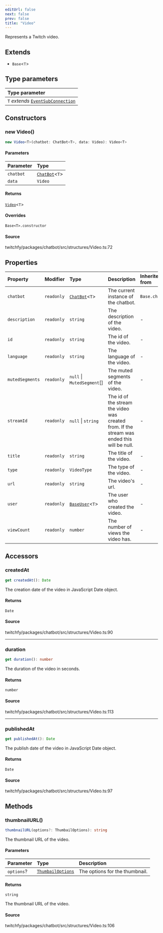 ```yaml
---
editUrl: false
next: false
prev: false
title: "Video"
---
```


Represents a Twitch video.

## Extends

- `Base`\<`T`\>

## Type parameters

| Type parameter |
| :------ |
| `T` *extends* [`EventSubConnection`](/api/chatbot/enumerations/eventsubconnection/) |

## Constructors

### new Video()

```ts
new Video<T>(chatbot: ChatBot<T>, data: Video): Video<T>
```

#### Parameters

| Parameter | Type |
| :------ | :------ |
| `chatbot` | [`ChatBot`](/api/chatbot/classes/chatbot/)\<`T`\> |
| `data` | `Video` |

#### Returns

[`Video`](/api/chatbot/classes/video/)\<`T`\>

#### Overrides

`Base<T>.constructor`

#### Source

twitchfy/packages/chatbot/src/structures/Video.ts:72

## Properties

| Property | Modifier | Type | Description | Inherited from |
| :------ | :------ | :------ | :------ | :------ |
| `chatbot` | `readonly` | [`ChatBot`](/api/chatbot/classes/chatbot/)\<`T`\> | The current instance of the chatbot. | `Base.chatbot` |
| `description` | `readonly` | `string` | The description of the video. | - |
| `id` | `readonly` | `string` | The id of the video. | - |
| `language` | `readonly` | `string` | The language of the video. | - |
| `mutedSegments` | `readonly` | `null` \| `MutedSegment`[] | The muted segments of the video. | - |
| `streamId` | `readonly` | `null` \| `string` | The id of the stream the video was created from. If the stream was ended this will be null. | - |
| `title` | `readonly` | `string` | The title of the video. | - |
| `type` | `readonly` | `VideoType` | The type of the video. | - |
| `url` | `readonly` | `string` | The video's url. | - |
| `user` | `readonly` | [`BaseUser`](/api/chatbot/classes/baseuser/)\<`T`\> | The user who created the video. | - |
| `viewCount` | `readonly` | `number` | The number of views the video has. | - |

## Accessors

### createdAt

```ts
get createdAt(): Date
```

The creation date of the video in JavaScript Date object.

#### Returns

`Date`

#### Source

twitchfy/packages/chatbot/src/structures/Video.ts:90

***

### duration

```ts
get duration(): number
```

The duration of the video in seconds.

#### Returns

`number`

#### Source

twitchfy/packages/chatbot/src/structures/Video.ts:113

***

### publishedAt

```ts
get publishedAt(): Date
```

The publish date of the video in JavaScript Date object.

#### Returns

`Date`

#### Source

twitchfy/packages/chatbot/src/structures/Video.ts:97

## Methods

### thumbnailURL()

```ts
thumbnailURL(options?: ThumbailOptions): string
```

The thumbnail URL of the video.

#### Parameters

| Parameter | Type | Description |
| :------ | :------ | :------ |
| `options`? | [`ThumbailOptions`](/api/chatbot/interfaces/thumbailoptions/) | The options for the thumbnail. |

#### Returns

`string`

The thumbnail URL of the video.

#### Source

twitchfy/packages/chatbot/src/structures/Video.ts:106
